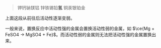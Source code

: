 > 钾钙钠镁铝 锌铁锡铅**氢** 铜汞银铂金

上面这段从前往后活动性逐渐变弱。

一般来说，置换反应中活动性强的金属会置换活动性弱的金属，如 $\ce{Mg + FeSO4 -> MgSO4 + Fe}$。而活动性弱的金属则无法把活动性强的金属置换出来。
